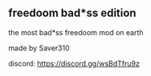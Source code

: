 ## freedoom bad*ss edition

the most bad*ss freedoom mod on earth

made by Saver310

discord: https://discord.gg/wsBdTfru9z
